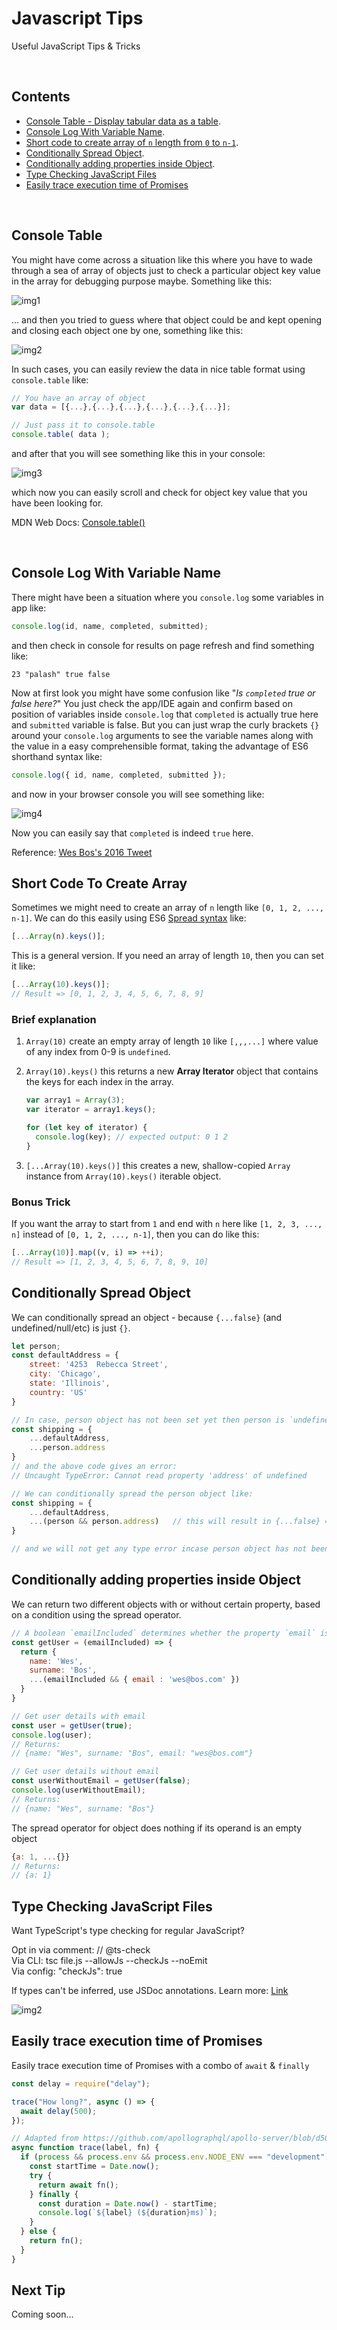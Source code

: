 # Javascript Tips

Useful JavaScript Tips &amp; Tricks

<br>

## Contents

- [Console Table - Display tabular data as a table](#console-table).
- [Console Log With Variable Name](#console-log-with-variable-name).
- [Short code to create array of `n` length from `0` to `n-1`](#short-code-to-create-array).
- [Conditionally Spread Object](#conditionally-spread-object).
- [Conditionally adding properties inside Object](#Conditionally-adding-properties-inside-object).
- [Type Checking JavaScript Files](#Type-checking-javaScript-files)
- [Easily trace execution time of Promises](#easily-trace-execution-time-of-promises)

<br>

## Console Table

You might have come across a situation like this where you have to wade through a sea of array of objects just to check a particular object key value in the array for debugging purpose maybe. Something like this:

![img1](/assets/images/jstip1.png)

... and then you tried to guess where that object could be and kept opening and closing each object one by one, something like this:

![img2](/assets/images/jstip2.png)

In such cases, you can easily review the data in nice table format using `console.table` like:

```js
// You have an array of object
var data = [{...},{...},{...},{...},{...},{...}];

// Just pass it to console.table
console.table( data );
```

and after that you will see something like this in your console:

![img3](/assets/images/jstip3.png)

which now you can easily scroll and check for object key value that you have been looking for.

MDN Web Docs: [Console.table()](https://developer.mozilla.org/en-US/docs/Web/API/Console/table)

<br>

## Console Log With Variable Name

There might have been a situation where you `console.log` some variables in app like:

```js
console.log(id, name, completed, submitted);
```

and then check in console for results on page refresh and find something like:

```
23 "palash" true false
```

Now at first look you might have some confusion like "_Is `completed` true or false here?_" You just check the app/IDE again and confirm based on position of variables inside `console.log` that `completed` is actually true here and `submitted` variable is false. But you can just wrap the curly brackets `{}` around your `console.log` arguments to see the variable names along with the value in a easy comprehensible format, taking the advantage of ES6 shorthand syntax like:

```js
console.log({ id, name, completed, submitted });
```

and now in your browser console you will see something like:

![img4](/assets/images/jstip4.png)

Now you can easily say that `completed` is indeed `true` here.

Reference: [Wes Bos's 2016 Tweet](https://twitter.com/wesbos/status/798579690575462400)

## Short Code To Create Array

Sometimes we might need to create an array of `n` length like `[0, 1, 2, ..., n-1]`. We can do this easily using ES6 [Spread syntax](https://developer.mozilla.org/en-US/docs/Web/JavaScript/Reference/Operators/Spread_syntax) like:

```js
[...Array(n).keys()];
```

This is a general version. If you need an array of length `10`, then you can set it like:

```js
[...Array(10).keys()];
// Result => [0, 1, 2, 3, 4, 5, 6, 7, 8, 9]
```

### Brief explanation

1.  `Array(10)` create an empty array of length `10` like `[,,,...]` where value of any index from 0-9 is `undefined`.
2.  `Array(10).keys()` this returns a new **Array Iterator** object that contains the keys for each index in the array.

    ```js
    var array1 = Array(3);
    var iterator = array1.keys();

    for (let key of iterator) {
      console.log(key); // expected output: 0 1 2
    }
    ```

3.  `[...Array(10).keys()]` this creates a new, shallow-copied `Array` instance from `Array(10).keys()` iterable object.

### Bonus Trick

If you want the array to start from `1` and end with `n` here like `[1, 2, 3, ..., n]` instead of `[0, 1, 2, ..., n-1]`, then you can do like this:

```js
[...Array(10)].map((v, i) => ++i);
// Result => [1, 2, 3, 4, 5, 6, 7, 8, 9, 10]
```

## Conditionally Spread Object

We can conditionally spread an object - because `{...false}` (and undefined/null/etc) is just `{}`.

```js
let person;
const defaultAddress = {
    street: '4253  Rebecca Street',
    city: 'Chicago',
    state: 'Illinois',
    country: 'US'
}

// In case, person object has not been set yet then person is `undefined`
const shipping = {
 	...defaultAddress,
	...person.address
}
// and the above code gives an error:
// Uncaught TypeError: Cannot read property 'address' of undefined

// We can conditionally spread the person object like:
const shipping = {
 	...defaultAddress,
	...(person && person.address)   // this will result in {...false} == {}
}

// and we will not get any type error incase person object has not been set yet
```

## Conditionally adding properties inside Object

We can return two different objects with or without certain property, based on a condition using the spread operator. 

```js
// A boolean `emailIncluded` determines whether the property `email` is added to the return object
const getUser = (emailIncluded) => {
  return {
    name: 'Wes',
    surname: 'Bos',
    ...(emailIncluded && { email : 'wes@bos.com' })
  }
}

// Get user details with email
const user = getUser(true);
console.log(user);
// Returns:
// {name: "Wes", surname: "Bos", email: "wes@bos.com"}

// Get user details without email
const userWithoutEmail = getUser(false);
console.log(userWithoutEmail);
// Returns:
// {name: "Wes", surname: "Bos"}
```

The spread operator for object does nothing if its operand is an empty object 

```js
{a: 1, ...{}}
// Returns:
// {a: 1}
```

## Type Checking JavaScript Files

Want TypeScript's type checking for regular JavaScript?

Opt in via comment: // @ts-check  
Via CLI: tsc file.js --allowJs --checkJs --noEmit  
Via config: "checkJs": true  

If types can't be inferred, use JSDoc annotations.
Learn more: [Link](https://www.typescriptlang.org/docs/handbook/type-checking-javascript-files.html)  

![img2](https://pbs.twimg.com/media/EN-6ARpUcAI41Md?format=jpg&name=small)  

## Easily trace execution time of Promises

Easily trace execution time of Promises with a combo of `await` & `finally`

```js
const delay = require("delay");

trace("How long?", async () => {
  await delay(500);
});

// Adapted from https://github.com/apollographql/apollo-server/blob/d5015f4ea00cadb2a74b09956344e6f65c084629/packages/apollo-datasource-rest/src/RESTDataSource.ts#L281
async function trace(label, fn) {
  if (process && process.env && process.env.NODE_ENV === "development") {
    const startTime = Date.now();
    try {
      return await fn();
    } finally {
      const duration = Date.now() - startTime;
      console.log(`${label} (${duration}ms)`);
    }
  } else {
    return fn();
  }
}
```

## Next Tip

Coming soon...
